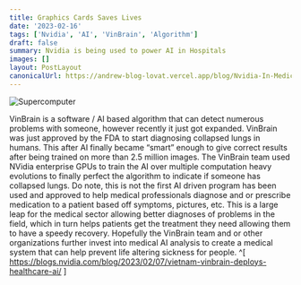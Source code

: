 ```yaml
---
title: Graphics Cards Saves Lives
date: '2023-02-16'
tags: ['Nvidia', 'AI', 'VinBrain', 'Algorithm']
draft: false
summary: Nvidia is being used to power AI in Hospitals
images: []
layout: PostLayout
canonicalUrl: https://andrew-blog-lovat.vercel.app/blog/Nvidia-In-Medical
---
```


![Supercomputer](/static/images/nvidiahealth.jpg)

VinBrain is a software / AI based algorithm that can detect numerous problems with someone, however recently it just got expanded. VinBrain was just approved by the FDA to start diagnosing collapsed lungs in humans. This after AI finally became “smart” enough to give correct results after being trained on more than 2.5 million images. The VinBrain team used NVidia enterprise GPUs to train the AI over multiple computation heavy evolutions to finally perfect the algorithm to indicate if someone has collapsed lungs. Do note, this is not the first AI driven program has been used and approved to help medical professionals diagnose and or prescribe medication to a patient based off symptoms, pictures, etc. This is a large leap for the medical sector allowing better diagnoses of problems in the field, which in turn helps patients get the treatment they need allowing them to have a speedy recovery. Hopefully the VinBrain team and or other organizations further invest into medical AI analysis to create a medical system that can help prevent life altering sickness for people. ^[ https://blogs.nvidia.com/blog/2023/02/07/vietnam-vinbrain-deploys-healthcare-ai/ ]
